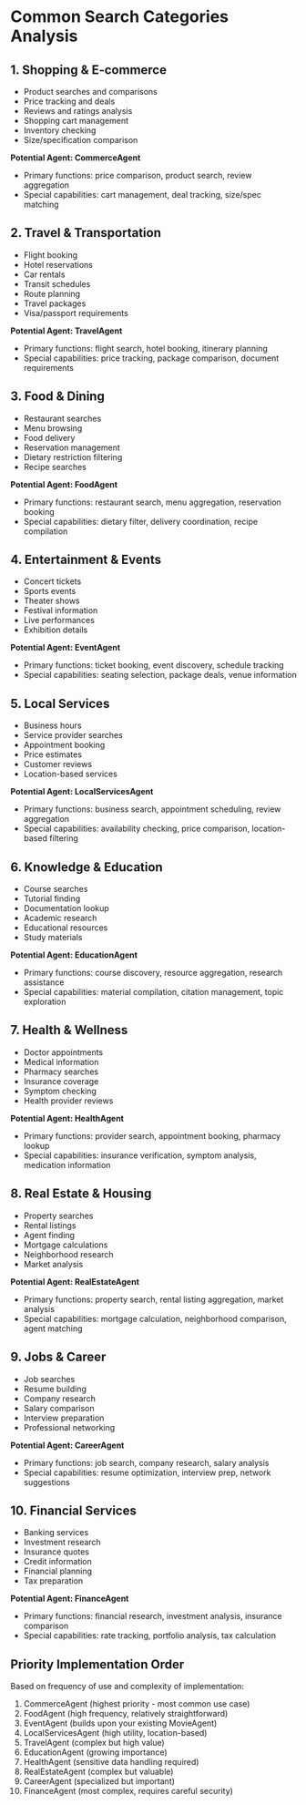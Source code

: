 # Common Search Categories Analysis

## 1. Shopping & E-commerce
- Product searches and comparisons
- Price tracking and deals
- Reviews and ratings analysis
- Shopping cart management
- Inventory checking
- Size/specification comparison

**Potential Agent: CommerceAgent**
- Primary functions: price comparison, product search, review aggregation
- Special capabilities: cart management, deal tracking, size/spec matching

## 2. Travel & Transportation
- Flight booking
- Hotel reservations
- Car rentals
- Transit schedules
- Route planning
- Travel packages
- Visa/passport requirements

**Potential Agent: TravelAgent**
- Primary functions: flight search, hotel booking, itinerary planning
- Special capabilities: price tracking, package comparison, document requirements

## 3. Food & Dining
- Restaurant searches
- Menu browsing
- Food delivery
- Reservation management
- Dietary restriction filtering
- Recipe searches

**Potential Agent: FoodAgent**
- Primary functions: restaurant search, menu aggregation, reservation booking
- Special capabilities: dietary filter, delivery coordination, recipe compilation

## 4. Entertainment & Events
- Concert tickets
- Sports events
- Theater shows
- Festival information
- Live performances
- Exhibition details

**Potential Agent: EventAgent**
- Primary functions: ticket booking, event discovery, schedule tracking
- Special capabilities: seating selection, package deals, venue information

## 5. Local Services
- Business hours
- Service provider searches
- Appointment booking
- Price estimates
- Customer reviews
- Location-based services

**Potential Agent: LocalServicesAgent**
- Primary functions: business search, appointment scheduling, review aggregation
- Special capabilities: availability checking, price comparison, location-based filtering

## 6. Knowledge & Education
- Course searches
- Tutorial finding
- Documentation lookup
- Academic research
- Educational resources
- Study materials

**Potential Agent: EducationAgent**
- Primary functions: course discovery, resource aggregation, research assistance
- Special capabilities: material compilation, citation management, topic exploration

## 7. Health & Wellness
- Doctor appointments
- Medical information
- Pharmacy searches
- Insurance coverage
- Symptom checking
- Health provider reviews

**Potential Agent: HealthAgent**
- Primary functions: provider search, appointment booking, pharmacy lookup
- Special capabilities: insurance verification, symptom analysis, medication information

## 8. Real Estate & Housing
- Property searches
- Rental listings
- Agent finding
- Mortgage calculations
- Neighborhood research
- Market analysis

**Potential Agent: RealEstateAgent**
- Primary functions: property search, rental listing aggregation, market analysis
- Special capabilities: mortgage calculation, neighborhood comparison, agent matching

## 9. Jobs & Career
- Job searches
- Resume building
- Company research
- Salary comparison
- Interview preparation
- Professional networking

**Potential Agent: CareerAgent**
- Primary functions: job search, company research, salary analysis
- Special capabilities: resume optimization, interview prep, network suggestions

## 10. Financial Services
- Banking services
- Investment research
- Insurance quotes
- Credit information
- Financial planning
- Tax preparation

**Potential Agent: FinanceAgent**
- Primary functions: financial research, investment analysis, insurance comparison
- Special capabilities: rate tracking, portfolio analysis, tax calculation

## Priority Implementation Order

Based on frequency of use and complexity of implementation:

1. CommerceAgent (highest priority - most common use case)
2. FoodAgent (high frequency, relatively straightforward)
3. EventAgent (builds upon your existing MovieAgent)
4. LocalServicesAgent (high utility, location-based)
5. TravelAgent (complex but high value)
6. EducationAgent (growing importance)
7. HealthAgent (sensitive data handling required)
8. RealEstateAgent (complex but valuable)
9. CareerAgent (specialized but important)
10. FinanceAgent (most complex, requires careful security)